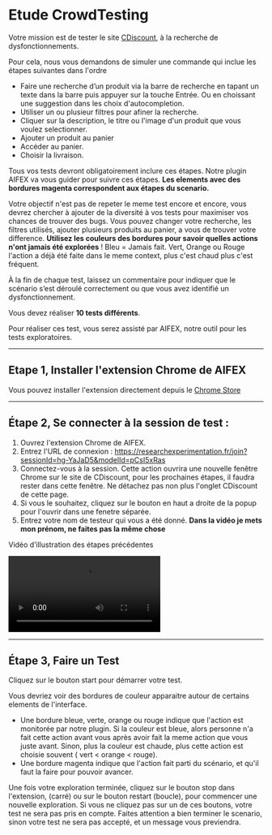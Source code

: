 Etude CrowdTesting
============================

Votre mission est de tester le site [CDiscount](https://www.cdiscount.com/), à la recherche de dysfonctionnements.

Pour cela, nous vous demandons de simuler une commande qui inclue les étapes suivantes dans l'ordre
* Faire une recherche d’un produit via la barre de recherche en tapant un texte dans la barre puis appuyer sur la touche Entrée. Ou en choissant une suggestion dans les choix d'autocompletion.
* Utiliser un ou plusieur filtres pour afiner la recherche.
* Cliquer sur la description, le titre ou l'image d'un produit que vous voulez selectionner.
* Ajouter un produit au panier
* Accéder au panier.
* Choisir la livraison.

Tous vos tests devront obligatoirement inclure ces étapes. Notre plugin AIFEX va vous guider pour suivre ces étapes. **Les elements avec des bordures magenta correspondent aux étapes du scenario.** 

Votre objectif n'est pas de repeter le meme test encore et encore, vous devrez chercher à ajouter de la diversité à vos tests pour maximiser vos chances de trouver des bugs. 
Vous pouvez changer votre recherche, les filtres utilisés, ajouter plusieurs produits au panier, a vous de trouver votre difference. **Utilisez les couleurs des bordures pour savoir quelles actions n'ont jamais été explorées** ! Bleu = Jamais fait. Vert, Orange ou Rouge l'action a déjà été faite dans le meme context, plus c'est chaud plus c'est fréquent. 

À la fin de chaque test, laissez un commentaire pour indiquer que le scénario s’est déroulé correctement ou que vous avez identifié un dysfonctionnement.

Vous devez réaliser **10 tests différents**.

Pour réaliser ces test, vous serez assisté par AIFEX, notre outil pour les tests exploratoires.

----------------------------

<h2>Etape 1, Installer l'extension Chrome de AIFEX </h2>

Vous pouvez installer l'extension directement depuis le [Chrome Store](https://chrome.google.com/webstore/detail/aifex-ai-for-exploratory/dmpbhianmdipngcgmkoijmaphnkhchaj)


----------------------------

<h2>Étape 2, Se connecter à la session de test : </h2>

1. Ouvrez l'extension Chrome de AIFEX.
2. Entrez l'URL de connexion : https://researchexperimentation.fr/join?sessionId=hg-YaJaD5&modelId=pCsI5xRas
3. Connectez-vous à la session. Cette action ouvrira une nouvelle fenêtre Chrome sur le site de CDiscount, pour les prochaines étapes, il faudra rester dans cette fenêtre. Ne détachez pas non plus l'onglet CDiscount de cette page.
4. Si vous le souhaitez, cliquez sur le bouton en haut a droite de la popup pour l'ouvrir dans une fenetre séparée.
5. Entrez votre nom de testeur qui vous a été donné. **Dans la vidéo je mets mon prénom, ne faites pas la même chose**

Vidéo d’illustration des étapes précédentes

<video controls> 
    <source src="/static/video/connect_to_session.mp4" type="video/mp4">
</video>

----------------------------

<h2>Étape 3, Faire un Test </h2>

Cliquez sur le bouton start pour démarrer votre test. 

Vous devriez voir des bordures de couleur apparaitre autour de certains elements de l'interface. 

* Une bordure bleue, verte, orange ou rouge indique que l'action est monitorée par notre plugin. Si la couleur est bleue, alors personne n'a fait cette action avant vous après avoir fait la meme action que vous juste avant. Sinon, plus la couleur est chaude, plus cette action est choisie souvent ( vert < orange < rouge). 
* Une bordure magenta indique que l'action fait parti du scénario, et qu'il faut la faire pour pouvoir avancer. 

Une fois votre exploration terminée, cliquez sur le bouton stop dans l'extension, (carré) ou sur le bouton restart (boucle), pour commencer une nouvelle exploration. Si vous ne cliquez pas sur un de ces boutons, votre test ne sera pas pris en compte. Faites attention a bien terminer le scenario, sinon votre test ne sera pas accepté, et un message vous previendra.
